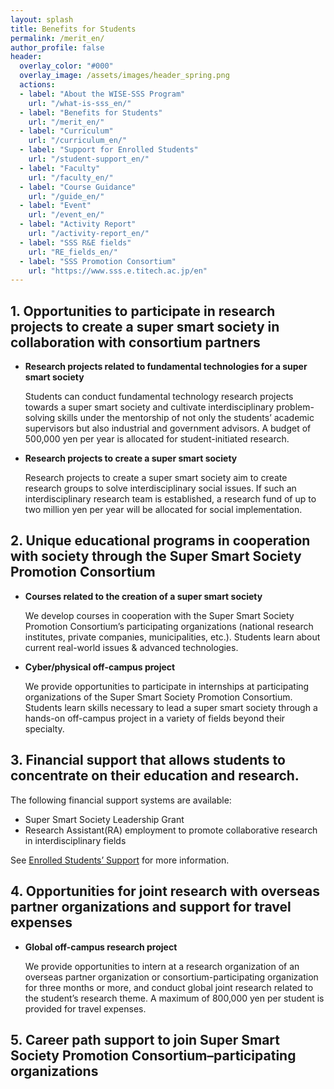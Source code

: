 ```yaml
---
layout: splash
title: Benefits for Students
permalink: /merit_en/
author_profile: false
header:
  overlay_color: "#000"
  overlay_image: /assets/images/header_spring.png
  actions:
  - label: "About the WISE-SSS Program"
    url: "/what-is-sss_en/"
  - label: "Benefits for Students"
    url: "/merit_en/"
  - label: "Curriculum"
    url: "/curriculum_en/"
  - label: "Support for Enrolled Students"
    url: "/student-support_en/"
  - label: "Faculty"
    url: "/faculty_en/"
  - label: "Course Guidance"
    url: "/guide_en/"
  - label: "Event"
    url: "/event_en/"
  - label: "Activity Report"
    url: "/activity-report_en/"
  - label: "SSS R&E fields"
    url: "RE_fields_en/"
  - label: "SSS Promotion Consortium"
    url: "https://www.sss.e.titech.ac.jp/en"
---
```



## 1. Opportunities to participate in research projects to create a super smart society in collaboration with consortium partners

* **Research projects related to fundamental technologies for a super smart society**

  Students can conduct fundamental technology research projects towards a super smart society and cultivate interdisciplinary problem-solving skills under the mentorship of not only the students’ academic supervisors but also industrial and government advisors. A budget of 500,000 yen per year is allocated for student-initiated research.

* **Research projects to create a super smart society**

  Research projects to create a super smart society aim to create research groups to solve interdisciplinary social issues. If such an interdisciplinary research team is established, a research fund of up to two million yen per year will be allocated for social implementation.

## 2. Unique educational programs in cooperation with society through the Super Smart Society Promotion Consortium

* **Courses related to the creation of a super smart society**

  We develop courses in cooperation with the Super Smart Society Promotion Consortium’s participating organizations (national research institutes, private companies, municipalities, etc.). Students learn about current real-world issues & advanced technologies.

* **Cyber/physical off-campus project**

  We provide opportunities to participate in internships at participating organizations of the Super Smart Society Promotion Consortium.
  Students learn skills necessary to lead a super smart society through a hands-on off-campus project in a variety of fields beyond their specialty.


## 3. Financial support that allows students to concentrate on their education and research.

  The following financial support systems are available:
  * Super Smart Society Leadership Grant
  * Research Assistant(RA) employment to promote collaborative research in interdisciplinary fields

  See [Enrolled Students’ Support](/student-support_en/) for more information.

## 4. Opportunities for joint research with overseas partner organizations and support for travel expenses

* **Global off-campus research project**

  We provide opportunities to intern at a research organization of an overseas partner organization or consortium-participating organization for three months or more, and conduct global joint research related to the student’s research theme. A maximum of 800,000 yen per student is provided for travel expenses.


## 5. Career path support to join Super Smart Society Promotion Consortium–participating organizations
